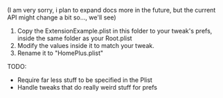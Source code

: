 (I am very sorry, i plan to expand docs more in the future, but the current API might change a bit so..., we'll see)

1. Copy the ExtensionExample.plist in this folder to your tweak's prefs, inside the same folder as your Root.plist
2. Modify the values inside it to match your tweak.
3. Rename it to "HomePlus.plist"

TODO:

* Require far less stuff to be specified in the Plist
* Handle tweaks that do really weird stuff for prefs